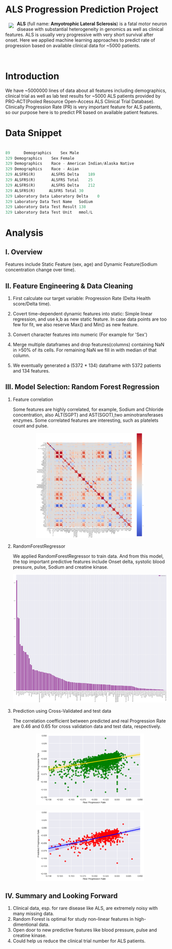 # ALS Progression Prediction Project

<a href=""><img src="https://upload.wikimedia.org/wikipedia/en/e/ef/ALS_Association_logo.gif" align="left" hspace="10" vspace="6"></a>

**ALS** (full name: **Amyotrophic Lateral Sclerosis**) is a fatal motor neuron disease with substantial heterogeneity in genomics as well as clinical features. ALS is usually very progressive with very short survival after onset. Here we applied machine learning approaches to predict rate of progression based on available clinical data for ~5000 patients.



<br>

# Introduction
We have ~5000000 lines of data about all features including demographics, clinical trial as well as lab test results for ~5000 ALS patients provided by PRO-ACT(Pooled Resource Open-Access ALS Clinical Trial Database).<br>
Clinically Progression Rate (PR) is very important feature for ALS patients, so our purpose here is to 
predict PR based on available patient features.<br>



# Data Snippet

```python

89		Demographics	Sex	Male 
329	Demographics 	Sex	Female 
329	Demographics	Race - American Indian/Alaska Native
329	Demographics	Race - Asian
329	ALSFRS(R)		ALSFRS Delta	189 
329	ALSFRS(R)		ALSFRS Total	25  
329	ALSFRS(R)		ALSFRS Delta	212 
329	ALSFRS(R)	   ALSFRS Total	30 
329	Laboratory Data	Laboratory Delta	0 
329	Laboratory Data	Test Name	Sodium  
329	Laboratory Data	Test Result	138     
329	Laboratory Data	Test Unit	mmol/L  

```

# Analysis

## I. Overview 
Features include Static Feature (sex, age) and Dynamic Feature(Sodium concentration change over time).<br>


## II. Feature Engineering & Data Cleaning
1. First calculate our target variable: Progression Rate (Delta Health score/Delta time).  

2. Covert time-dependent dynamic features into static:
   Simple linear regression, and use k,b as new static feature.
   In case data points are too few for fit, we also reserve Max() and Min() as new feature.

3. Convert character features into numeric (For example for 'Sex')

4. Merge multiple dataframes and drop features(columns) containing NaN in >50% of its cells. 
   For remaining NaN we fill in with median of that column.

5. We eventually generated a (5372 * 134) dataframe with 5372 patients and 134 features.



## III. Model Selection: Random Forest Regression
1. Feature correlation

   Some features are highly correlated, for example, Sodium and Chloride concentration, 
   also ALT(SGPT) and AST(SGOT),two aminotransferases enzymes.
   Some correlated features are interesting, such as platelets count and pulse.
   
   <p align="center">
   <img src="Figure/FeatureCorrelation.png" width="70%"/>
   </p>

2. RandomForestRegressor 

   We applied RandomForestRegressor to train data. And from this model, the top important predictive features
   include Onset delta, systolic blood pressure, pulse, Sodium and creatine kinase.
   <p align="center">
   <img src="Figure/FeatureImportance.png" height="400" width="700"/>
   </p>


3. Prediction using Cross-Validated and test data

   The correlation coefficient between predicted and real Progression Rate are 0.46 and 0.65 for 
   cross validation data and test data, respectively.
   <p align="center">
   <img src="Figure/CrossValTrainDataPrediction.png" width="70%"/>
   </p>
   
   <p align="center">
   <img src="Figure/TestDataPrediction.png" width="70%"/>
   </p>
   
   
## IV. Summary and Looking Forward
1. Clinical data, esp. for rare disease like ALS, are extremely noisy with many missing data.
2. Random Forest is optimal for study non-linear features in high-dimentional data.
3. Open door to new predictive features like blood pressure, pulse and creatine kinase.
4. Could help us reduce the clinical trial number for ALS patients.


